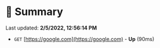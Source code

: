 # 📖 Summary
Last updated: **2/5/2022, 12:56:14 PM**

- `GET` [https://google.com](https://google.com) - **Up** (90ms)
